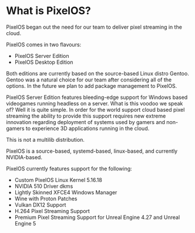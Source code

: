 # What is PixelOS?

PixelOS began out the need for our team to deliver pixel streaming in the cloud.

PixelOS comes in two flavours:
- PixelOS Server Edition
- PixelOS Desktop Edition

Both editions are currently based on the source-based Linux distro Gentoo. Gentoo was a natural choice for our team after considering all of the options. In the future we plan to add package management to PixelOS.

PixelOS Server Edition features bleeding-edge support for Windows based videogames running headless on a server. What is this voodoo we speak of? Well it is quite simple. In order for the world support cloud based pixel streaming the ability to provide this support requires new extreme innovation regarding deployment of systems used by gamers and non-gamers to experience 3D applications running in the cloud.

This is not a multilib distribution.

PixelOS is a source-based, systemd-based, linux-based, and currently NVIDIA-based.

PixelOS currently features support for the following:
- Custom PixelOS Linux Kernel 5.16.18
- NVIDIA 510 Driver dkms
- Lightly Skinned XFCE4 Windows Manager
- Wine with Proton Patches
- Vulkan DX12 Support
- H.264 Pixel Streaming Support
- Premium Pixel Streaming Support for Unreal Engine 4.27 and Unreal Engine 5
